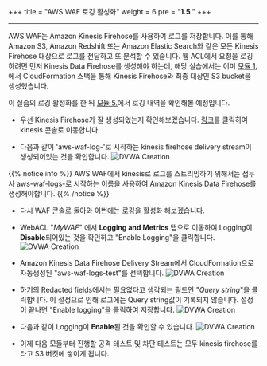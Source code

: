 +++
title = "AWS WAF 로깅 활성화"
weight = 6
pre = "<b>1.5 </b>"
+++

* * *

AWS WAF는 Amazon Kinesis Firehose를 사용하여 로그를 저장합니다. 이를 통해 Amazon S3, Amazon Redshift 또는 Amazon Elastic Search와 같은 모든 Kinesis Firehose 대상으로 로그를 전달하고 또 분석할 수 있습니다. 웹 ACL에서 요청을 로깅하려면 먼저 Kinesis Data Firehose를 생성해야 하는데, 해당 실습에서는 이미 [모듈 1.](/pre.html) 에서 CloudFormation 스택을 통해 Kinesis Firehose와 최종 대상인 S3 bucket을 생성했습니다. 

이 실습의 로깅 활성화를 한 뒤 [모듈 5.](/logging.html)에서 로깅 내역을 확인해볼 예정입니다. 

- 우선 Kinesis Firehose가 잘 생성되었는지 확인해보겠습니다. [링크](https://ap-northeast-2.console.aws.amazon.com/kinesis/home?region=ap-northeast-2#/dashboard)를 클릭히여 kinesis 콘솔로 이동합니다. 

- 다음과 같이 'aws-waf-log-'로 시작하는 kinesis firehose delivery stream이 생성되어있는 것을 확인합니다. 
![DVWA Creation](/images/log1.png)


{{% notice info %}}
AWS WAF에서 kinesis로 로그를 스트리밍하기 위해서는 접두사 aws-waf-logs-로 시작하는 이름을 사용하여 Amazon Kinesis Data Firehose를 생성해야합니다. 
{{% /notice %}}

- 다시 WAF 콘솔로 돌아와 이번에는 로깅을 활성화 해보겠습니다. 

- WebACL "*MyWAF*" 에서 **Logging and Metrics** 탭으로 이동하여 Logging이 **Disable**되어있는 것을 확인하고 "Enable Logging"을 클릭합니다. 
![DVWA Creation](/images/log2.png)

- Amazon Kinesis Data Firehose Delivery Stream에서 CloudFormation으로 자동생성된 "aws-waf-logs-test"를 선택합니다. 
![DVWA Creation](/images/log3.png)

- 하기의 Redacted fields에서는 필요없다고 생각되는 필드인 "*Query string*"을 클릭합니다. 이 설정으로 인해 로그에는 Query string값이 기록되지 않습니다. 설정이 끝나면 "Enable logging"을 클릭하여 저장합니다. 
![DVWA Creation](/images/log4.png)

- 다음과 같이 Logging이 **Enable**된 것을 확인할 수 있습니다. 
![DVWA Creation](/images/log5.png)

- 이제 다음 모듈부터 진행할 공격 테스트 및 차단 테스트는 모두 kinesis firehose를 타고 S3 버킷에 쌓이게 됩니다. 